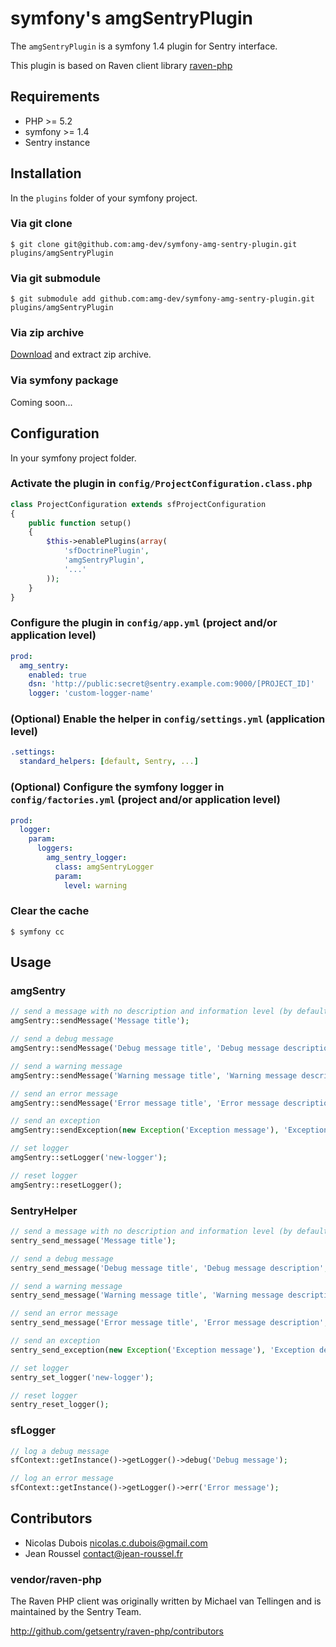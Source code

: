 # symfony's amgSentryPlugin

The `amgSentryPlugin` is a symfony 1.4 plugin for Sentry interface.

This plugin is based on Raven client library [raven-php](https://github.com/getsentry/raven-php) 

## Requirements

* PHP >= 5.2
* symfony >= 1.4
* Sentry instance

## Installation

In the `plugins` folder of your symfony project.

### Via git clone

```
$ git clone git@github.com:amg-dev/symfony-amg-sentry-plugin.git plugins/amgSentryPlugin
```

### Via git submodule

```
$ git submodule add github.com:amg-dev/symfony-amg-sentry-plugin.git plugins/amgSentryPlugin
```

### Via zip archive

[Download](https://github.com/amg-dev/symfony-amg-sentry-plugin.git/zipball/master) and extract zip archive.

### Via symfony package

Coming soon...

## Configuration

In your symfony project folder.

### Activate the plugin in `config/ProjectConfiguration.class.php`

```php
class ProjectConfiguration extends sfProjectConfiguration
{
	public function setup()
	{
		$this->enablePlugins(array(
			'sfDoctrinePlugin',
			'amgSentryPlugin',
			'...'
		));
	}
}
```

### Configure the plugin in `config/app.yml` (project and/or application level)

```yaml
prod:
  amg_sentry:
    enabled: true
    dsn: 'http://public:secret@sentry.example.com:9000/[PROJECT_ID]'
    logger: 'custom-logger-name'
```

### (Optional) Enable the helper in `config/settings.yml` (application level)

```yaml
.settings:
  standard_helpers: [default, Sentry, ...]
```

### (Optional) Configure the symfony logger in `config/factories.yml` (project and/or application level)

```yaml
prod:
  logger:
    param:
      loggers:
        amg_sentry_logger:
          class: amgSentryLogger
          param:
            level: warning
```

### Clear the cache

```
$ symfony cc
```

## Usage

### amgSentry

```php
// send a message with no description and information level (by default)
amgSentry::sendMessage('Message title');

// send a debug message
amgSentry::sendMessage('Debug message title', 'Debug message description', amgSentry::DEBUG);

// send a warning message
amgSentry::sendMessage('Warning message title', 'Warning message description', amgSentry::WARNING);

// send an error message
amgSentry::sendMessage('Error message title', 'Error message description', amgSentry::ERROR);

// send an exception
amgSentry::sendException(new Exception('Exception message'), 'Exception description');

// set logger
amgSentry::setLogger('new-logger');

// reset logger
amgSentry::resetLogger();
```

### SentryHelper

```php
// send a message with no description and information level (by default)
sentry_send_message('Message title');

// send a debug message
sentry_send_message('Debug message title', 'Debug message description', amgSentry::DEBUG);

// send a warning message
sentry_send_message('Warning message title', 'Warning message description', amgSentry::WARNING);

// send an error message
sentry_send_message('Error message title', 'Error message description', amgSentry::ERROR);

// send an exception
sentry_send_exception(new Exception('Exception message'), 'Exception description');

// set logger
sentry_set_logger('new-logger');

// reset logger
sentry_reset_logger();
```

### sfLogger

```php
// log a debug message
sfContext::getInstance()->getLogger()->debug('Debug message');

// log an error message
sfContext::getInstance()->getLogger()->err('Error message');
```

## Contributors

* Nicolas Dubois <nicolas.c.dubois@gmail.com>
* Jean Roussel <contact@jean-roussel.fr>

### vendor/raven-php

The Raven PHP client was originally written by Michael van Tellingen
and is maintained by the Sentry Team.

http://github.com/getsentry/raven-php/contributors
